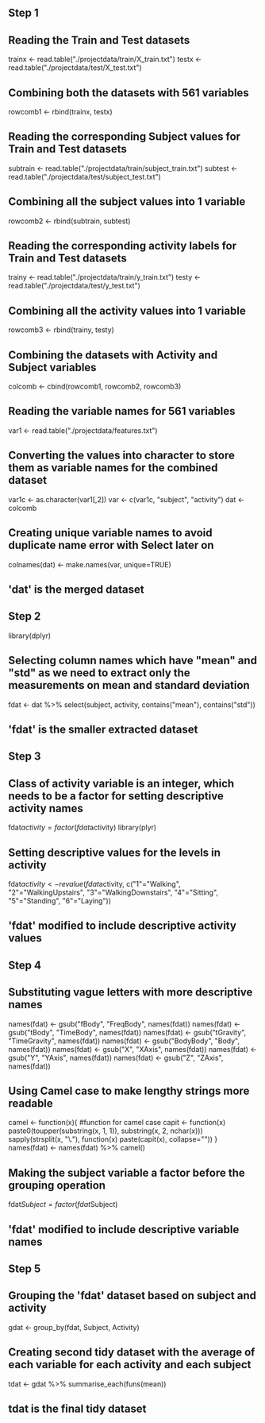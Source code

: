 ## Step 1 
## Reading the Train and Test datasets
trainx <- read.table("./projectdata/train/X_train.txt")
testx <- read.table("./projectdata/test/X_test.txt")
## Combining both the datasets with 561 variables
rowcomb1 <- rbind(trainx, testx)
## Reading the corresponding Subject values for Train and Test datasets
subtrain <- read.table("./projectdata/train/subject_train.txt")
subtest <- read.table("./projectdata/test/subject_test.txt")
## Combining all the subject values into 1 variable
rowcomb2 <- rbind(subtrain, subtest)
## Reading the corresponding activity labels for Train and Test datasets
trainy <- read.table("./projectdata/train/y_train.txt")
testy <- read.table("./projectdata/test/y_test.txt")
## Combining all the activity values into 1 variable
rowcomb3 <- rbind(trainy, testy)
## Combining the datasets with Activity and Subject variables
colcomb <- cbind(rowcomb1, rowcomb2, rowcomb3)
## Reading the variable names for 561 variables
var1 <- read.table("./projectdata/features.txt")
## Converting the values into character to store them as variable names for the combined dataset
var1c <- as.character(var1[,2])
var <- c(var1c, "subject", "activity")
dat <- colcomb
## Creating unique variable names to avoid duplicate name error with Select later on 
colnames(dat) <- make.names(var, unique=TRUE)
## 'dat' is the merged dataset
## Step 2
library(dplyr)
## Selecting column names which have "mean" and "std" as we need to extract only the measurements on mean and standard deviation
fdat <- dat %>% select(subject, activity, contains("mean"), contains("std"))
## 'fdat' is the smaller extracted dataset
## Step 3
## Class of activity variable is an integer, which needs to be a factor for setting descriptive activity names
fdat$activity = factor(fdat$activity)
library(plyr)
## Setting descriptive values for the levels in activity
fdat$activity <- revalue(fdat$activity, c("1"="Walking", "2"="WalkingUpstairs", "3"="WalkingDownstairs", "4"="Sitting", "5"="Standing", "6"="Laying"))
## 'fdat' modified to include descriptive activity values
## Step 4
## Substituting vague letters with more descriptive names
names(fdat) <- gsub("fBody", "FreqBody", names(fdat))
names(fdat) <- gsub("tBody", "TimeBody", names(fdat))
names(fdat) <- gsub("tGravity", "TimeGravity", names(fdat))
names(fdat) <- gsub("BodyBody", "Body", names(fdat))
names(fdat) <- gsub("X", "XAxis", names(fdat))
names(fdat) <- gsub("Y", "YAxis", names(fdat))
names(fdat) <- gsub("Z", "ZAxis", names(fdat))
## Using Camel case to make lengthy strings more readable
camel <- function(x){ #function for camel case
  capit <- function(x) paste0(toupper(substring(x, 1, 1)), substring(x, 2, nchar(x)))
  sapply(strsplit(x, "\\."), function(x) paste(capit(x), collapse=""))
}
names(fdat) <- names(fdat) %>% camel() 
## Making the subject variable a factor before the grouping operation
fdat$Subject = factor(fdat$Subject)
## 'fdat' modified to include descriptive variable names
## Step 5
## Grouping the 'fdat' dataset based on subject and activity
gdat <- group_by(fdat, Subject, Activity)
## Creating second tidy dataset with the average of each variable for each activity and each subject
tdat <- gdat %>% summarise_each(funs(mean))
## tdat is the final tidy dataset